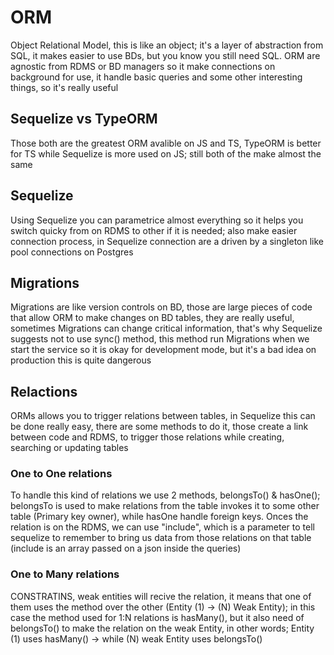 # ORM

Object Relational Model, this is like an object; it's a layer of
abstraction from SQL, it makes easier to use BDs, but you know
you still need SQL. ORM are agnostic from RDMS or BD managers so
it make connections on background for use, it handle basic queries
and some other interesting things, so it's really useful

## Sequelize vs TypeORM

Those both are the greatest ORM avalible on JS and TS, TypeORM
is better for TS while Sequelize is more used on JS; still both
of the make almost the same

## Sequelize

Using Sequelize you can parametrice almost everything so it helps
you switch quicky from on RDMS to other if it is needed; also
make easier connection process, in Sequelize connection are a
driven by a singleton like pool connections on Postgres

## Migrations

Migrations are like version controls on BD, those are large pieces
of code that allow ORM to make changes on BD tables, they are really
useful, sometimes Migrations can change critical information, that's
why Sequelize suggests not to use sync() method, this method run
Migrations when we start the service so it is okay for development mode,
but it's a bad idea on production this is quite dangerous

## Relactions

ORMs allows you to trigger relations between tables, in Sequelize this
can be done really easy, there are some methods to do it, those create
a link between code and RDMS, to trigger those relations while creating,
searching or updating tables

### One to One relations

To handle this kind of relations we use 2 methods, belongsTo() & hasOne();
belongsTo is used to make relations from the table invokes it to some
other table (Primary key owner), while hasOne handle foreign keys. Onces
the relation is on the RDMS, we can use "include", which is a parameter
to tell sequelize to remember to bring us data from those relations on
that table (include is an array passed on a json inside the queries)

### One to Many relations

CONSTRATINS, weak entities will recive the relation, it means that one
of them uses the method over the other (Entity (1) -> (N) Weak Entity);
in this case the method used for 1:N relations is hasMany(), but it
also need of belongsTo() to make the relation on the weak Entity, in
other words; Entity (1) uses hasMany() -> while (N) weak Entity uses
belongsTo()
